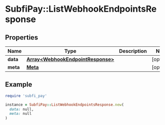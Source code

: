 # SubfiPay::ListWebhookEndpointsResponse

## Properties

| Name | Type | Description | Notes |
| ---- | ---- | ----------- | ----- |
| **data** | [**Array&lt;WebhookEndpointResponse&gt;**](WebhookEndpointResponse.md) |  | [optional] |
| **meta** | [**Meta**](Meta.md) |  | [optional] |

## Example

```ruby
require 'subfi_pay'

instance = SubfiPay::ListWebhookEndpointsResponse.new(
  data: null,
  meta: null
)
```

